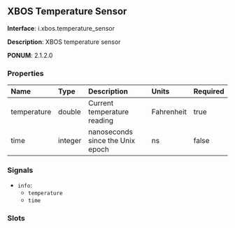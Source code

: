 
## XBOS Temperature Sensor

**Interface**: i.xbos.temperature_sensor

**Description**: XBOS temperature sensor

**PONUM**: 2.1.2.0

### Properties

| **Name** | **Type** | **Description** | **Units** | **Required** |
| :------- | :------- | :-------------- | :-------- | :----------- |
| temperature | double | Current temperature reading | Fahrenheit | true |
| time | integer | nanoseconds since the Unix epoch | ns | false |


### Signals
- `info`:
    - `temperature`
    - `time`
    


### Slots


